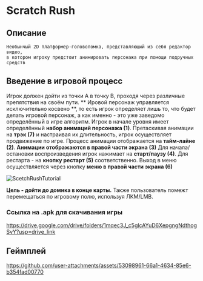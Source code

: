 # Scratch Rush
## Описание
```
Необынчый 2D платформер-головоломка, представляющий из себя редактор видео,
в котором игроку предстоит анимировать персонажа при помощи подручных средств
```

## Введение в игровой процесс

Игрок должен дойти из точки А в точку В, проходя через различные препятствия
на своём пути. ** Ировой персонаж управляется исключительно косвено **, то
есть игрок определяет лишь то, что будет делать игровой персонаж, а как
именно - это уже заведомо определённый в игре алгоритм.
Игрок в начале уровня имеет определённый **набор анимаций персонажа (1)**.
Претаскивая анимации на **трэк (7)** и настраивая их длительность, игрок
осуществляет продвижение по игре. Процесс анимации отображается на 
**тайм-лайне (2)**.
**Анимации отображаются в правой части
экрана (3)**
Для начала/остановки воспроизведения игрок нажимает на **старт/паузу (4)**.
Для рестарта - на **кнопку рестарт (5)** соответственно. 
Выход в меню осуществляется через кнопку **меню в правой части экрана (6)**

![ScetchRushTutorial](https://github.com/user-attachments/assets/743ae632-3ceb-4d3d-a4cb-06dbd9bdc9a1)

**Цель - дойти до домика в конце карты.**
Также пользователь помежт перемещаться по игровому полю, используя ЛКМ/LMB.

### Ссылка на .apk для скачивания игры

https://drive.google.com/drive/folders/1mqec3J_c5glcAYuD6XepgngNdthogSvY?usp=drive_link

## Геймплей
https://github.com/user-attachments/assets/53098961-66a1-4634-85e6-b354fad00770





